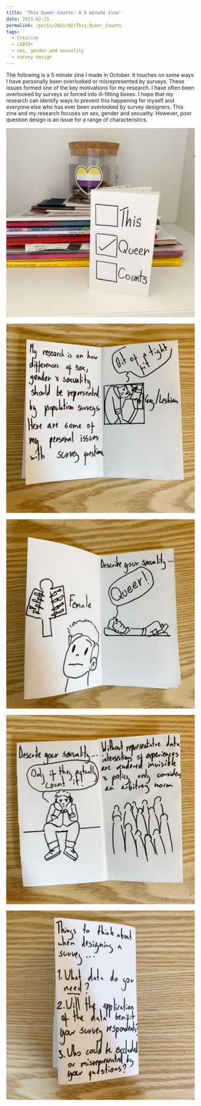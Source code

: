```yaml
---
title: 'This Queer Counts: A 5 minute zine'
date: 2021-02-21
permalink: /posts/2021/02/This_Queer_Counts
tags:
  - Creative
  - LGBTQ+
  - sex, gender and seuxality
  - survey design 
---
```


The following is a 5 minute zine I made in October. It touches on some ways I have personally been overlooked or misrepresented by surveys. These issues formed one of the key motivations for my research. I have often been overlooked by surveys or forced into ill-fitting boxes. I hope that my research can identify ways to prevent this happening for myself and everyone else who has ever been overlooked by survey designers. This zine and my research focuses on sex, gender and sexuality. However, poor question design is an issue for a range of characteristics.

![](/images/zine1.JPG "Zine cover: This Queer Counts with tick boxes next to each word and a tick in the box next to the word Queer")

![](/images/zine2.JPG "Zine page 1: My research is on how differences of sex, gender and sexuality should be represented by population surveys. Here are some of my personal issues with survey questions. Zine page 2: A drawing of me squeezed into a check box for Gay/lesbian. There is a speech bubble coming from me that says bit of a tight fit")

![](/images/zine3.JPG "Zine page 3: There is a spiked torture chamber next to the word female and a drawing of me looking concerned. Zine page 4: Describe your sexuality and a line for an open text box question on which I am lying and saying Queer!")

![](/images/zine4.JPG "Zine page 5: I am sitting up on the line looking fed up and saying only if you actually count it. Zine page 6: Without proper representative data intersections of experiences are rendered invisible and policy only considers an arbitrary norm. This is accompanied by a drawing of a crowd.")

![](/images/zine5.JPG "Page 7: Things to think about when designing a survey...1.What data do you need? 2.Will the application of the data benefit your survey respondents? 3. Who could be excluded or misrepresented by your questions? ")


